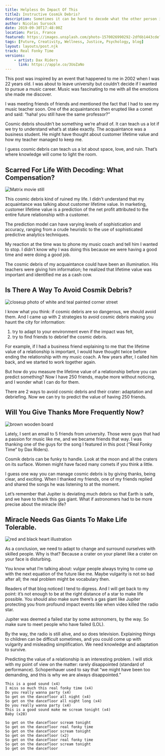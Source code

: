 ```yaml
---
title: Helpless On Impact Of This 
title2: Instructive Cosmik Debris?
description: Sometimes it can be hard to decode what the other person is saying. Time will tell if you're going to fall or get up after facing that rock.
author: Nicolas Sursock
date: 2019-09-30T17:48:00Z
location: Paris, France
featured: https://images.unsplash.com/photo-1570026990292-2df6b1443cde?ixlib=rb-4.0.3&ixid=MnwxMjA3fDB8MHxwaG90by1wYWdlfHx8fGVufDB8fHx8&auto=format&fit=crop
tags: [Future, Creativity, Wellness, Justice, Psychology, blog]
layout: layouts/post.njk
track: Real Fonky Time
versions:
    - artist: Dax Riders
      link: https://apple.co/3UoZaNo
---
```


This post was inspired by an event that happened to me in 2002 when I was 22 years old. I was about to leave university but couldn’t decide if I wanted to pursue a music career. Music was fascinating to me with all the emotions she made me discover.

I was meeting friends of friends and mentioned the fact that I had to see my music teacher soon. One of the acquaintances then erupted like a comet and said: “haha! you still have the same professor?”

Cosmic debris shouldn’t be something we’re afraid of. It can teach us a lot if we try to understand what’s at stake exactly. The acquaintance was a business student. He might have thought about customer lifetime value and how my teacher managed to keep me.

I guess cosmic debris can teach us a lot about space, love, and ruin. That’s where knowledge will come to light the room.

## Scarred For Life With Decoding: What Compensation?

<aside class="md:-mr-56 md:float-right w-full md:w-2/3 md:px-8">
  <img x-intersect.once.ratio-0="$el.src = $el.dataset.src" class="rounded-lg" alt="Matrix movie still" data-src="https://images.unsplash.com/photo-1526374965328-7f61d4dc18c5?ixlib=rb-4.0.3&ixid=MnwxMjA3fDB8MHxwaG90by1wYWdlfHx8fGVufDB8fHx8&auto=format&fit=crop&q=80&w=800&h=600">
</aside>

This cosmic debris kind of ruined my life. I didn’t understand that my acquaintance was talking about customer lifetime value. In marketing, customer lifetime value is a prediction of the net profit attributed to the entire future relationship with a customer.

The prediction model can have varying levels of sophistication and accuracy, ranging from a crude heuristic to the use of sophisticated predictive analytics techniques.

My reaction at the time was to phone my music coach and tell him I wanted to stop. I didn’t know why I was doing this because we were having a good time and were doing a good job.

The cosmic debris of my acquaintance could have been an illumination. His teachers were giving him information; he realized that lifetime value was important and identified me as a cash cow.

## Is There A Way To Avoid Cosmik Debris?

<aside class="md:-ml-56 md:float-left w-full md:w-2/3 md:px-8">
  <img x-intersect.once.ratio-0="$el.src = $el.dataset.src" class="rounded-lg" alt="closeup photo of white and teal painted corner street" data-src="https://images.unsplash.com/photo-1531053769896-9222ad8972b0?ixlib=rb-4.0.3&ixid=MnwxMjA3fDB8MHxwaG90by1wYWdlfHx8fGVufDB8fHx8&auto=format&fit=crop&q=80&w=800&h=600">
</aside>

I know what you think: if cosmic debris are so dangerous, we should avoid them. And I came up with 2 strategies to avoid cosmic debris making you haunt the city for information:
 1. try to adapt to your environment even if the impact was felt,
 2. try to find friends to debrief the cosmic debris.

For example, if I had a business friend explaining to me that the lifetime value of a relationship is important, I would have thought twice before ending the relationship with my music coach. A few years after, I called him back, and we started to work together again.

But how do you measure the lifetime value of a relationship before you can predict something? Now I have 250 friends, maybe more without noticing, and I wonder what I can do for them.

There are 2 ways to avoid cosmic debris and their crater: adaptation and debriefing. Now we can try to predict the value of having 250 friends.

## Will You Give Thanks More Frequently Now?

<aside class="md:-mr-56 md:float-right w-full md:w-2/3 md:px-8">
  <img x-intersect.once.ratio-0="$el.src = $el.dataset.src" class="rounded-lg" alt="brown wooden board" data-src="https://images.unsplash.com/photo-1510194638421-92f54ce46444?ixlib=rb-4.0.3&ixid=MnwxMjA3fDB8MHxwaG90by1wYWdlfHx8fGVufDB8fHx8&auto=format&fit=crop&q=80&w=800&h=600">
</aside>

Lately, I sent an email to 5 friends from university. Those were guys that had a passion for music like me, and we became friends that way. I was thanking one of the guys for the song I featured in this post (“Real Fonky Time” by Dax Riders).

Cosmik debris can be funky to handle. Look at the moon and all the craters on its surface. Women might have faced many comets if you think a little.

I guess one way you can manage cosmic debris is by giving thanks, being clear, and exciting. When I thanked my friends, one of my friends replied and shared the songs he was listening to at the moment.

Let’s remember that Jupiter is deviating much debris so that Earth is safe, and we have to thank this gas giant. What if astronomers had to be more precise about the miracle life?

## Miracle Needs Gas Giants To Make Life Tolerable.

<aside class="md:-ml-56 md:float-left w-full md:w-2/3 md:px-8">
  <img x-intersect.once.ratio-0="$el.src = $el.dataset.src" class="rounded-lg" alt="red and black heart illustration" data-src="https://images.unsplash.com/photo-1610208206904-155f1086a604?ixlib=rb-4.0.3&ixid=MnwxMjA3fDB8MHxwaG90by1wYWdlfHx8fGVufDB8fHx8&auto=format&fit=crop&q=80&w=800&h=600">
</aside>

As a conclusion, we need to adapt to change and surround ourselves with skilled people. Why is that? Because a crater on your planet like a crater on your face is disturbing.

You know what I’m talking about: vulgar people always trying to come up with the next equation of the future like me. Maybe vulgarity is not so bad after all; the real problem might be vocabulary then.

Readers of that blog noticed I tend to digress. And I will get back to my point: it’s not enough to be at the right distance of a star to make life possible. You should also make sure there’s a gas giant like Jupiter protecting you from profound impact events like when video killed the radio star.

Jupiter was deemed a failed star by some astronomers, by the way. So make sure to meet people who have failed (LOL).

By the way, the radio is still alive, and so does television. Explaining things to children can be difficult sometimes, and you could come up with vulgarity and misleading simplification. We need knowledge and adaptation to survive.

Predicting the value of a relationship is an interesting problem. I will stick with my point of view on the matter: rarely disappointed (standard of performance). Schopenhauer used to say that “we might have been too demanding, and this is why we are always disappointed.”

```
This is a good sound (x4)
I miss so much this real fonky time (x4)
Do you really wanna party (x4)
So get on the dancefloor all night (x4)
So get on the dancefloor all night long (x4)
Do you really wanna party (x4)
This is a good sound make me scream tonight (x4)
Baby (x28)

So get on the dancefloor scream tonight
So get on the dancefloor real fonky time
So get on the dancefloor scream tonight
So get on the dancefloor (x2)
So get on the dancefloor real fonky time
So get on the dancefloor scream tonight
So get on the dancefloor
```
